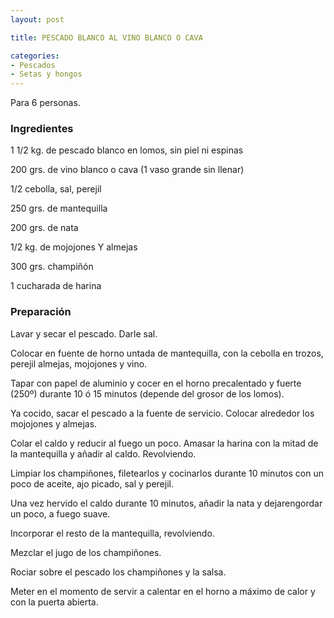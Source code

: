 ```yaml
---
layout: post

title: PESCADO BLANCO AL VINO BLANCO O CAVA

categories:
- Pescados
- Setas y hongos
---
```

Para 6 personas.

<h3>Ingredientes</h3>
1 1/2 kg. de pescado blanco en lomos, sin piel ni espinas

200 grs. de vino blanco o cava (1 vaso grande sin llenar)

1/2 cebolla, sal, perejil

250 grs. de mantequilla

200 grs. de nata

1/2 kg. de mojojones Y almejas

300 grs. champiñón

1 cucharada de harina

<h3>Preparación</h3>
Lavar y secar el pescado. Darle sal.

Colocar en fuente de horno untada de mantequilla, con la cebolla en trozos, perejil almejas, mojojones y vino.

Tapar con papel de aluminio y cocer en el horno precalentado y fuerte (250º) durante 10 ó 15 minutos (depende del grosor de los lomos).

Ya cocido, sacar el pescado a la fuente de servicio. Colocar alrededor los mojojones y almejas.

Colar el caldo y reducir al fuego un poco. Amasar la harina con la mitad de la mantequilla y añadir al caldo. Revolviendo.

Limpiar los champiñones, filetearlos y cocinarlos durante 10 minutos con un poco de aceite, ajo picado, sal y perejil.

Una vez hervido el caldo durante 10 minutos, añadir la nata y dejarengordar un poco, a fuego suave.

Incorporar el resto de la mantequilla, revolviendo.

Mezclar el jugo de los champiñones.

Rociar sobre el pescado los champiñones y la salsa.

Meter en el momento de servir a calentar en el horno a máximo de calor y con la puerta abierta.